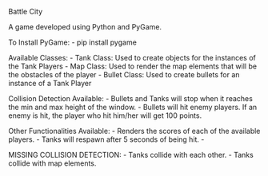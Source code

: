 Battle City

A game developed using Python and PyGame.

To Install PyGame:
        - pip install pygame
        
Available Classes:
        - Tank Class: Used to create objects for the instances of the Tank Players
        - Map Class: Used to render the map elements that will be the obstacles of the player
        - Bullet Class: Used to create bullets for an instance of a Tank Player
        
Collision Detection Available: 
        - Bullets and Tanks will stop when it reaches the min and max height of the window.
        - Bullets will hit enemy players. If an enemy is hit, the player who hit him/her will get 100 points. 

Other Functionalities Available:
        - Renders the scores of each of the available players.
        - Tanks will respawn after 5 seconds of being hit.        - 
        
MISSING COLLISION DETECTION:
        - Tanks collide with each other.
        - Tanks collide with map elements.
